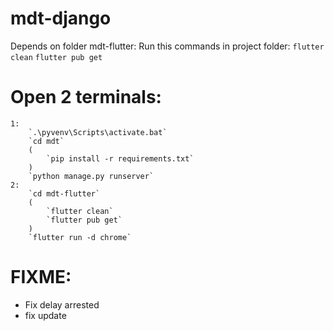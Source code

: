 # mdt-django

Depends on folder mdt-flutter:
    Run this commands in project folder:
    `flutter clean`
    `flutter pub get`

# Open 2 terminals:
    1:
        `.\pyvenv\Scripts\activate.bat`
        `cd mdt`
        (
            `pip install -r requirements.txt`
        )
        `python manage.py runserver`
    2:
        `cd mdt-flutter`
        (
            `flutter clean`
            `flutter pub get`
        )
        `flutter run -d chrome`

# FIXME:
- Fix delay arrested
- fix update
